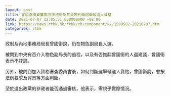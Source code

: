 ```yaml
---
layout: post
title: 曾國衞稱資審委將按法例及背景等判斷選舉候選人資格
date: 2021-07-07 12:05:51.000000000 +08:00
link: https://news.rthk.hk/rthk/ch/component/k2/1599582-20210707.htm
categories: rthk
---
```


政制及內地事務局局長曾國衞說，仍在物色副局長人選。

被問到中央有否介入物色副局長的過程，以及有否推翻曾國衞的人選建議，曾國衞表示不評論。

另外，被問到加入資格審查委員會後，如何判斷選舉候選人資格，曾國衞說，會按法例要求及背景等方面判斷。

至於退出政黨的參政者能否通過審核，他表示，需視乎實際情況。

